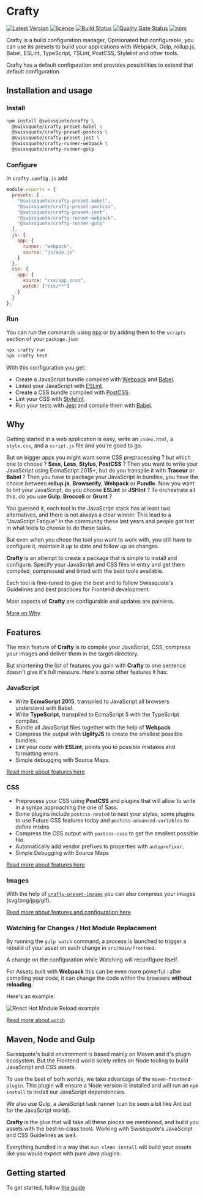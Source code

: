 # Crafty

[![Latest Version](https://img.shields.io/github/release/swissquote/crafty.svg?style=flat-square)](https://github.com/swissquote/crafty/releases)
[![license](https://img.shields.io/github/license/swissquote/crafty.svg?style=flat-square)](https://github.com/swissquote/crafty/blob/master/LICENSE.md)
[![Build Status](https://img.shields.io/travis/swissquote/crafty/master.svg?style=flat-square)](https://travis-ci.org/swissquote/crafty)
[![Quality Gate Status](https://sonarcloud.io/api/project_badges/measure?project=crafty&metric=alert_status)](https://sonarcloud.io/dashboard?id=crafty)
[![npm](https://img.shields.io/npm/dt/@swissquote/crafty.svg?style=flat-square)](https://npmjs.com/package/@swissquote/crafty)

Crafty is a build configuration manager, Opinionated but configurable, you can use its presets to build your applications with Webpack, Gulp, rollup.js, Babel, ESLint, TypeScript, TSLint, PostCSS, Stylelint and other tools.

Crafty has a default configuration and provides possibilities to extend that default configuration.

## Installation and usage

### Install

```bash
npm install @swissquote/crafty \
  @swissquote/crafty-preset-babel \
  @swissquote/crafty-preset-postcss \
  @swissquote/crafty-preset-jest \
  @swissquote/crafty-runner-webpack \
  @swissquote/crafty-runner-gulp
```

### Configure

In `crafty.config.js` add

```javascript
module.exports = {
  presets: [
    "@swissquote/crafty-preset-babel",
    "@swissquote/crafty-preset-postcss",
    "@swissquote/crafty-preset-jest",
    "@swissquote/crafty-runner-webpack",
    "@swissquote/crafty-runner-gulp"
  ],
  js: {
    app: {
      runner: "webpack",
      source: "js/app.js"
    }
  },
  css: {
    app: {
      source: "css/app.scss",
      watch: ["css/**"]
    }
  }
};
```

### Run

You can run the commands using [npx](https://medium.com/@maybekatz/introducing-npx-an-npm-package-runner-55f7d4bd282b) or by adding them to the `scripts` section of your `package.json`

```bash
npx crafty run
npx crafty test
```

With this configuration you get:

- Create a JavaScript bundle compiled with [Webpack](https://webpack.js.org/) and [Babel](https://babeljs.io/).
- Linted your JavaScript with [ESLint](https://eslint.org/).
- Create a CSS bundle compiled with [PostCSS](http://postcss.org/).
- Lint your CSS with [Stylelint](https://stylelint.io/).
- Run your tests with [Jest](https://facebook.github.io/jest/) and compile them with [Babel](https://babeljs.io/).

## Why

Getting started in a web application is easy, write an `index.html`, a
`style.css`, and a `script.js` file and you're good to go.

But on bigger apps you might want some CSS preprocessing ? but which one to
choose ? **Sass**, **Less**, **Stylus**, **PostCSS** ? Then you want to write
your JavaScript using EcmaScript 2015+, but do you transpile it with **Traceur** or
**Babel** ? Then you have to package your JavaScript in bundles, you have the
choice between **rollup.js**, **Browserify**, **Webpack** or **Pundle**. Now you
want to lint your JavaScript, do you choose **ESLint** or **JSHint** ? To
orchestrate all this, do you use **Gulp**, **Broccoli** or **Grunt** ?

You guessed it, each tool in the JavaScript stack has at least two alternatives,
and there is not always a clear winner. This lead to a "JavaScript Fatigue" in
the community these last years and people got lost in what tools to choose
to do these tasks.

But even when you chose the tool you want to work with, you still have to
configure it, maintain it up to date and follow up on changes.

**Crafty** is an attempt to create a package that is simple to install and
configure. Specify your JavaScript and CSS files in entry and get them compiled,
compressed and linted with the best tools available.

Each tool is fine-tuned to give the best and to follow Swissquote's Guidelines
and best practices for Frontend development.

Most aspects of **Crafty** are configurable and updates are painless.

[More on Why](https://swissquote.github.io/crafty/Why.html)

## Features

The main feature of **Crafty** is to compile your JavaScript, CSS, compress your
images and deliver them in the target directory.

But shortening the list of features you gain with **Crafty** to one sentence
doesn't give it's full measure. Here's some other features it has:

### JavaScript

- Write **EcmaScript 2015**, transpiled to JavaScript all browsers understand
  with Babel.
- Write **TypeScript**, transpiled to EcmaScript 5 with the TypeScript compiler.
- Bundle all JavaScript files together with the help of **Webpack**.
- Compress the output with **UglifyJS** to create the smallest possible bundles.
- Lint your code with **ESLint**, points you to possible mistakes and formatting
  errors.
- Simple debugging with Source Maps.

[Read more about features here](https://swissquote.github.io/crafty/Use_Cases/Compiling_JavaScript.html)

### CSS

- Preprocess your CSS using **PostCSS** and plugins that will allow to
  write in a syntax approaching the one of Sass.
- Some plugins include `postcss-nested` to nest your styles, some plugins to use
  Future CSS features today and `postcss-advanced-variables` to define mixins
- Compress the CSS output with `postcss-csso` to get the smallest possible file.
- Automatically add vendor prefixes to properties with `autoprefixer`.
- Simple Debugging with Source Maps

[Read more about features here](https://swissquote.github.io/crafty/Use_Cases/Compiling_CSS.html)

### Images

With the help of
[`crafty-preset-images`](https://swissquote.github.io/crafty/Packages/crafty-preset-images.html) you can also
compress your images (svg/png/jpg/gif).

[Read more about features and configuration here](https://swissquote.github.io/crafty/Use_Cases/Compressing_Images.html)

### Watching for Changes / Hot Module Replacement

By running the `gulp watch` command, a process is launched to trigger a rebuild
of your asset on each change in `src/main/frontend`.

A change on the configuration while Watching will reconfigure itself.

For Assets built with **Webpack** this can be even more powerful : after
compiling your code, it can change the code within the browsers **without
reloading**.

Here's an example:

![React Hot Module Reload example](docs/react-hot-loader.gif)

[Read more about `watch`](https://swissquote.github.io/crafty/User_Guides/Developing_Faster_with_Crafty_watch.html)

## Maven, Node and Gulp

Swissquote's build environment is based mainly on Maven and it's plugin
ecosystem. But the Frontend world solely relies on Node tooling to build
JavaScript and CSS assets.

To use the best of both worlds, we take advantage of the
`maven-frontend-plugin`. This plugin will ensure a Node version is installed and
will run an `npm install` to install our JavaScript dependencies.

We also use Gulp, a JavaScript task runner (can be seen a bit like Ant but for
the JavaScript world).

**Crafty** is the glue that will take all these pieces we mentioned, and build
you assets with the best-in-class tools. Working with Swissquote's JavaScript and CSS Guidelines as well.

Everything bundled in a way that `mvn clean install` will build your assets like
you would expect with pure Java plugins.

## Getting started

To get started, follow [the guide](https://swissquote.github.io/crafty/Getting_Started.html)
